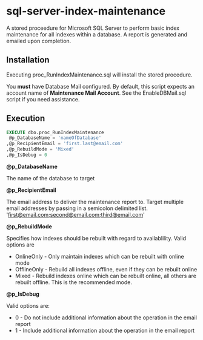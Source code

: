 # sql-server-index-maintenance

A stored proceedure for Microsoft SQL Server to perform basic index maintenance for all indexes within a database. A report is generated and emailed upon completion.

## Installation

Executing proc_RunIndexMaintenance.sql will install the stored procedure.

You **must** have Database Mail configured. By default, this script expects an account name of **Maintenance Mail Account**. See the EnableDBMail.sql script if you need assistance.

## Execution

````sql
EXECUTE dbo.proc_RunIndexMaintenance
 @p_DatabaseName = 'nameOfDatabase'
,@p_RecipientEmail = 'first.last@email.com'
,@p_RebuildMode = 'Mixed'
,@p_IsDebug = 0
````

**@p_DatabaseName**

The name of the database to target

**@p_RecipientEmail**

The email address to deliver the maintenance report to. Target multiple email addresses by passing in a semicolon delimited list. 'first@email.com;second@email.com;third@email.com'

**@p_RebuildMode**

Specifies how indexes should be rebuilt with regard to availablility. Valid options are
* OnlineOnly - Only maintain indexes which can be rebuilt with online mode
* OfflineOnly - Rebuild all indexes offline, even if they can be rebuilt online
* Mixed - Rebuild indexes online which can be rebuilt online, all others are rebuilt offline. This is the recommended mode.

**@p_IsDebug**

Valid options are:
* 0 - Do not include additional information about the operation in the email report
* 1 - Include additional information about the operation in the email report
